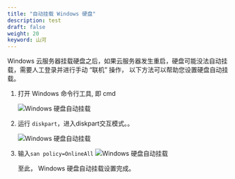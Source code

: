 ```yaml
---
title: "自动挂载 Windows 硬盘"
description: test
draft: false
weight: 20
keyword: 山河
---
```



Windows 云服务器挂载硬盘之后，如果云服务器发生重启，硬盘可能没法自动挂载，需要人工登录并进行手动 “联机” 操作， 以下方法可以帮助您设置硬盘自动挂载。

1. 打开 Windows 命令行工具, 即 cmd

   ![Windows 硬盘自动挂载](../../_images/win_auto_mount_1.png)

2. 运行 `diskpart`，进入diskpart交互模式。。

   ![Windows 硬盘自动挂载](../../_images/win_auto_mount_2.png)

3. 输入`san policy=OnlineAll`
   ![Windows 硬盘自动挂载](../../_images/win_auto_mount_3.png)

   至此， Windows 硬盘自动挂载设置完成。

